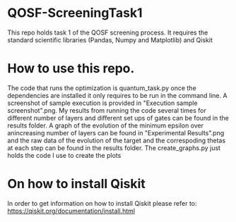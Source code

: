 # QOSF-ScreeningTask1
This repo holds task 1 of the QOSF screening process. It requires the standard scientific libraries
(Pandas, Numpy and Matplotlib) and Qiskit

# How to use this repo.
The code that runs the optimization is quantum_task.py once the dependencies are installed it only
requires to be run in the command line. A screenshot
of sample execution is provided in "Execution sample screenshot".png. 
My results from running the code several times for different number of layers and different set ups
of gates can be found in the results folder.
A graph of the evolution of the minimum epsilon over anincreasing number of layers can be found in "Experimental Results".png and the raw data of the evolution
of the target and the correspoding thetas at each step can be found in the results folder. 
The create_graphs.py just holds the code I use to create the plots 


# On how to install Qiskit 
In order to get information on how to install Qiskit please refer to: https://qiskit.org/documentation/install.html
